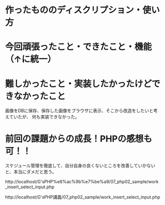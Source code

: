 # 作ったもののディスクリプション・使い方
# 今回頑張ったこと・できたこと・機能（↑に統一）
# 難しかったこと・実装したかったけどできなかったこと
画像をDBに保存、保存した画像をブラウザに表示、そこから改造をしたいと考えていたが、
何も実装できなかった。
# 前回の課題からの成長！PHPの感想も可！！
スケジュール管理を徹底して、自分自身の良くないところを改善していかないと、本当にダメだと思う。

http://localhost/G'sPHP%e8%ac%9b%e7%be%a9/07_php02_sample/work_insert_select_input.php

http://localhost/G'sPHP講義/07_php02_sample/work_insert_select_input.php
